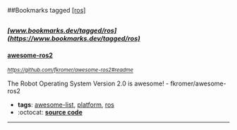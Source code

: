##Bookmarks tagged [[ros]](https://www.bookmarks.dev?q=[ros])

_<sup><sup>[www.bookmarks.dev/tagged/ros](https://www.bookmarks.dev/tagged/ros)</sup></sup>_
---
#### [awesome-ros2](https://github.com/fkromer/awesome-ros2#readme)
_<sup>https://github.com/fkromer/awesome-ros2#readme</sup>_

The Robot Operating System Version 2.0 is awesome! - fkromer/awesome-ros2
* **tags**: [awesome-list](../tagged/awesome-list.md), [platform](../tagged/platform.md), [ros](../tagged/ros.md)
* :octocat: **[source code](https://github.com/fkromer/awesome-ros2#readme)**
---
